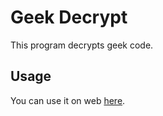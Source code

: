 # Geek Decrypt

This program decrypts geek code.

## Usage
You can use it on web [here](https://geek-decrypt.streamlit.app/).

